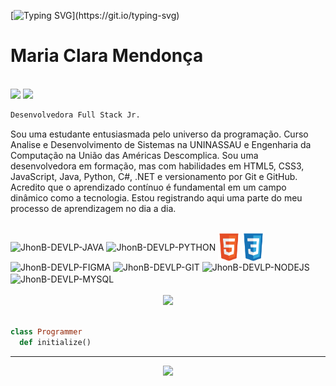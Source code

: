 [![Typing SVG](https://readme-typing-svg.demolab.com?font=Fira+Code&pause=1000&color=00B231&center=falso&vCenter=falso&repeat=verdadeiro&width=435&lines=Ol%C3%A1+amigo%2C+Bem-vindo+ao+meu+perfil!;Hello+friend%2C+welcome+to+my+profile!)](https://git.io/typing-svg)

<h1>Maria Clara Mendonça</h1>
<br>
  <a href = "mailto:mclaraluna@gmail.com"><img src="https://img.shields.io/badge/Gmail-D14836?style=for-the-badge&logo=gmail&logoColor=white" target="_blank"></a>
  <a href="https://www.linkedin.com/in/maria-clara-mendon%C3%A7a-460a5b22b/" target="_blank"><img src="https://img.shields.io/badge/-LinkedIn-%230077B5?style=for-the-badge&logo=linkedin&logoColor=white" target="_blank"></a> 
  <br>

```css
Desenvolvedora Full Stack Jr.
```

<p> Sou uma estudante entusiasmada pelo universo da programação. Curso Analise e Desenvolvimento de Sistemas na UNINASSAU e Engenharia da Computação na União das Américas Descomplica. Sou uma desenvolvedora em formação, mas com habilidades em HTML5, CSS3, JavaScript, Java, Python, C#, .NET e versionamento por Git e GitHub. Acredito que o aprendizado contínuo é fundamental em um campo dinâmico como a tecnologia. Estou registrando aqui uma parte do meu processo de aprendizagem no dia a dia. </p><br/>
<div>
  <img align="center" alt="JhonB-DEVLP-JAVA" height="45" width="35" src="https://cdn.jsdelivr.net/gh/devicons/devicon/icons/java/java-original.svg" />
  <img align="center" alt="JhonB-DEVLP-PYTHON" height="45" width="35" src="https://cdn.jsdelivr.net/gh/devicons/devicon/icons/python/python-original.svg" />       
  <img align="center" alt="JhonB-DEVLP-HTML" height="45" width="35" src="https://raw.githubusercontent.com/devicons/devicon/master/icons/html5/html5-original.svg">
  <img align="center" alt="JhonB-DEVLP-CSS" height="45" width="35" src="https://raw.githubusercontent.com/devicons/devicon/master/icons/css3/css3-original.svg">
  <img align="center" alt="JhonB-DEVLP-FIGMA" height="45" width="35" src="https://cdn.jsdelivr.net/gh/devicons/devicon/icons/figma/figma-original.svg" />
  <img align="center" alt="JhonB-DEVLP-GIT" height="45" width="35" src="https://cdn.jsdelivr.net/gh/devicons/devicon/icons/git/git-original.svg" />
  <img align="center" alt="JhonB-DEVLP-NODEJS" height="45" width="35" src="https://cdn.jsdelivr.net/gh/devicons/devicon/icons/nodejs/nodejs-original.svg" />
  <img align="center" alt="JhonB-DEVLP-MYSQL" height="45" width="35" src="https://cdn.jsdelivr.net/gh/devicons/devicon/icons/mysql/mysql-original.svg" /> 
   </div>
   <br>

<div align="center"> 
  <img src= "https://i.redd.it/4w6jlp7qlkb91.gif" width="50%">
  </div>
<br>

```ruby
class Programmer
  def initialize()
```
<hr>
  
  <p></p>
  <div align="center">
  <img height="180em" src="https://github-readme-stats.vercel.app/api/top-langs/?username=claramariamr&layout=compact&langs_count=7&theme=radical"/>
  </div>
<div> 
<br>
<div align="center">
  <a href="https://github.com/claramariamr">
    <a href="https://platane.github.io/snk">
</a>

</div>
